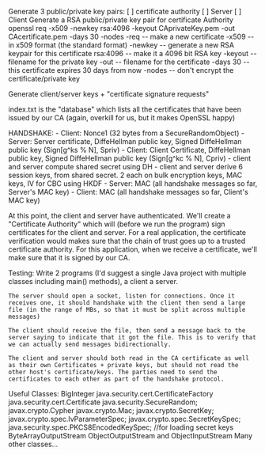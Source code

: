 Generate 3 public/private key pairs:
    [ ] certificate authority
    [ ] Server
    [ ] Client
Generate a RSA public/private key pair for certificate Authority
    openssl req -x509 -newkey rsa:4096 -keyout CAprivateKey.pem -out CAcertificate.pem -days 30 -nodes
    -req -- make a new certificate
    -x509 -- in x509 format (the standard format)
    -newkey -- generate a new RSA keypair for this certificate
    rsa:4096 -- make it a 4096 bit RSA key
    -keyout -- filename for the private key
    -out -- filename for the certificate
    -days 30 -- this certificate expires 30 days from now
    -nodes -- don't encrypt the certificate/private key
    
Generate client/server keys + "certificate signature requests"


index.txt is the "database" which lists all the certificates that have been issued by our CA (again, overkill for us, but it makes OpenSSL happy)

HANDSHAKE:
    - Client: Nonce1 (32 bytes from a SecureRandomObject)
    - Server: Server certificate, DiffeHellman public key, Signed DiffeHellman public key (Sign[g^ks % N], Spriv)
    - Client: Client Certificate, DiffeHellman public key, Signed DiffeHellman public key (Sign[g^kc % N], Cpriv)
    - client and server compute shared secret using DH
    - client and server derive 6 session keys, from shared secret. 2 each on bulk encryption keys, MAC keys, IV for CBC using HKDF
    - Server: MAC (all handshake messages so far, Server's MAC key)
    - Client: MAC (all handshake messages so far, Client's MAC key)
    
At this point, the client and server have authenticated.
We'll create a "Certificate Authority" which will (before we run the program) 
sign certificates for the client and server. 
For a real application, the certificate verification 
would makes sure that the chain of trust goes up to a trusted certificate authority. 
For this application, when we receive a certificate, we'll make sure that it is signed by our CA.


Testing:
    Write 2 programs (I'd suggest a single Java project with multiple classes including main() methods), a client a server.
    
    The server should open a socket, listen for connections. Once it receives one, it should handshake with the client then send a large file (in the range of MBs, so that it must be split across multiple messages)
    
    The client should receive the file, then send a message back to the server saying to indicate that it got the file. This is to verify that we can actually send messages bidirectionally.
    
    The client and server should both read in the CA certificate as well as their own Certificates + private keys, but should not read the other host's certificate/keys. The parties need to send the certificates to each other as part of the handshake protocol.
    


Useful Classes:
    BigInteger
    java.security.cert.CertificateFactory
    java.security.cert.Certificate
    java.security.SecureRandom;
    javax.crypto.Cypher
    javax.crypto.Mac;
    javax.crypto.SecretKey;
    javax.crypto.spec.IvParameterSpec;
    javax.crypto.spec.SecretKeySpec;
    java.security.spec.PKCS8EncodedKeySpec; //for loading secret keys
    ByteArrayOutputStream
    ObjectOutputStream and ObjectInputStream
    Many other classes...

    
    